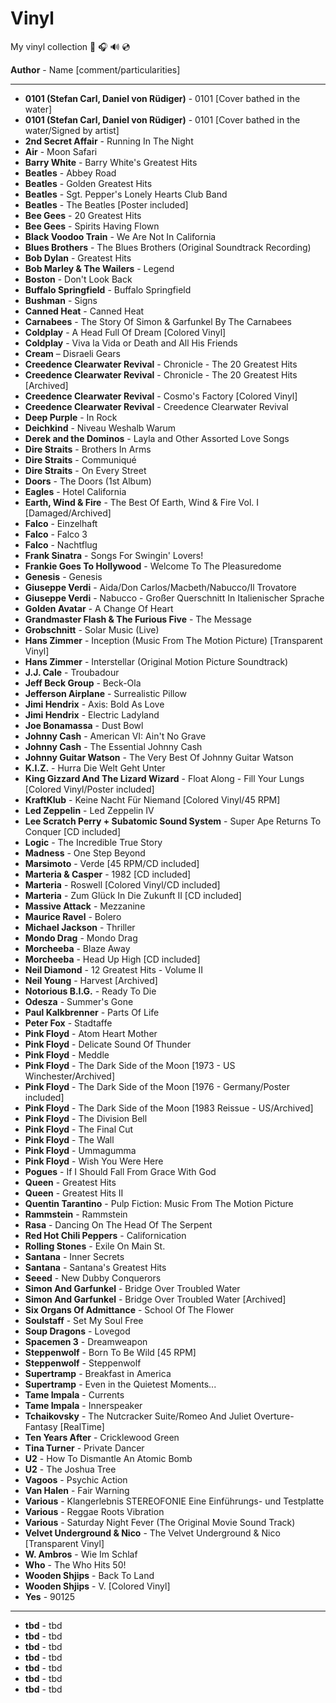 # Vinyl

My vinyl collection 🎵 🎧 🔊 💿

**Author** - Name \[comment/particularities\]

---
- **0101 (Stefan Carl, Daniel von Rüdiger)** - 0101 \[Cover bathed in the water\]
- **0101 (Stefan Carl, Daniel von Rüdiger)** - 0101 \[Cover bathed in the water/Signed by artist\]
- **2nd Secret Affair** - Running In The Night
- **Air** - Moon Safari
- **Barry White** - Barry White's Greatest Hits
- **Beatles** - Abbey Road
- **Beatles** - Golden Greatest Hits
- **Beatles** - Sgt. Pepper's Lonely Hearts Club Band
- **Beatles** - The Beatles \[Poster included\]
- **Bee Gees** - 20 Greatest Hits
- **Bee Gees** - Spirits Having Flown
- **Black Voodoo Train** - We Are Not In California
- **Blues Brothers** - The Blues Brothers (Original Soundtrack Recording)
- **Bob Dylan** - Greatest Hits
- **Bob Marley & The Wailers** - Legend
- **Boston** - Don't Look Back
- **Buffalo Springfield** - Buffalo Springfield
- **Bushman** - Signs
- **Canned Heat** - Canned Heat
- **Carnabees** - The Story Of Simon & Garfunkel By The Carnabees
- **Coldplay** - A Head Full Of Dream \[Colored Vinyl\]
- **Coldplay** - Viva la Vida or Death and All His Friends
- **Cream** – Disraeli Gears
- **Creedence Clearwater Revival** - Chronicle - The 20 Greatest Hits
- **Creedence Clearwater Revival** - Chronicle - The 20 Greatest Hits \[Archived\]
- **Creedence Clearwater Revival** - Cosmo's Factory \[Colored Vinyl\]
- **Creedence Clearwater Revival** - Creedence Clearwater Revival
- **Deep Purple** - In Rock
- **Deichkind** - Niveau Weshalb Warum
- **Derek and the Dominos** - Layla and Other Assorted Love Songs
- **Dire Straits** - Brothers In Arms
- **Dire Straits** - Communiqué
- **Dire Straits** - On Every Street
- **Doors** - The Doors (1st Album)
- **Eagles** - Hotel California
- **Earth, Wind & Fire** - The Best Of Earth, Wind & Fire Vol. I \[Damaged/Archived\]
- **Falco** - Einzelhaft
- **Falco** - Falco 3
- **Falco** - Nachtflug
- **Frank Sinatra** - Songs For Swingin' Lovers!
- **Frankie Goes To Hollywood** - Welcome To The Pleasuredome
- **Genesis** - Genesis
- **Giuseppe Verdi** - Aida/Don Carlos/Macbeth/Nabucco/Il Trovatore
- **Giuseppe Verdi** - Nabucco - Großer Querschnitt In Italienischer Sprache
- **Golden Avatar** - A Change Of Heart
- **Grandmaster Flash & The Furious Five** - The Message
- **Grobschnitt** - Solar Music (Live)
- **Hans Zimmer** - Inception (Music From The Motion Picture) \[Transparent Vinyl\]
- **Hans Zimmer** - Interstellar (Original Motion Picture Soundtrack)
- **J.J. Cale** - Troubadour
- **Jeff Beck Group** - Beck-Ola
- **Jefferson Airplane** - Surrealistic Pillow
- **Jimi Hendrix** - Axis: Bold As Love
- **Jimi Hendrix** - Electric Ladyland
- **Joe Bonamassa** - Dust Bowl
- **Johnny Cash** - American VI: Ain't No Grave
- **Johnny Cash** - The Essential Johnny Cash
- **Johnny Guitar Watson** - The Very Best Of Johnny Guitar Watson
- **K.I.Z.** - Hurra Die Welt Geht Unter
- **King Gizzard And The Lizard Wizard** - Float Along - Fill Your Lungs \[Colored Vinyl/Poster included\]
- **KraftKlub** - Keine Nacht Für Niemand \[Colored Vinyl/45 RPM\]
- **Led Zeppelin** - Led Zeppelin IV
- **Lee Scratch Perry + Subatomic Sound System** - Super Ape Returns To Conquer \[CD included\]
- **Logic** - The Incredible True Story
- **Madness** - One Step Beyond
- **Marsimoto** - Verde \[45 RPM/CD included\]
- **Marteria & Casper** - 1982 \[CD included\]
- **Marteria** - Roswell \[Colored Vinyl/CD included\]
- **Marteria** - Zum Glück In Die Zukunft II \[CD included\]
- **Massive Attack** - Mezzanine
- **Maurice Ravel** - Bolero
- **Michael Jackson** - Thriller
- **Mondo Drag** - Mondo Drag
- **Morcheeba** - Blaze Away
- **Morcheeba** - Head Up High \[CD included\]
- **Neil Diamond** - 12 Greatest Hits - Volume II
- **Neil Young** - Harvest \[Archived\]
- **Notorious B.I.G.** - Ready To Die
- **Odesza** - Summer's Gone
- **Paul Kalkbrenner** - Parts Of Life
- **Peter Fox** - Stadtaffe
- **Pink Floyd** - Atom Heart Mother
- **Pink Floyd** - Delicate Sound Of Thunder
- **Pink Floyd** - Meddle
- **Pink Floyd** - The Dark Side of the Moon \[1973 - US Winchester/Archived\]
- **Pink Floyd** - The Dark Side of the Moon \[1976 - Germany/Poster included\]
- **Pink Floyd** - The Dark Side of the Moon \[1983 Reissue - US/Archived\]
- **Pink Floyd** - The Division Bell
- **Pink Floyd** - The Final Cut
- **Pink Floyd** - The Wall
- **Pink Floyd** - Ummagumma
- **Pink Floyd** - Wish You Were Here
- **Pogues** - If I Should Fall From Grace With God
- **Queen** - Greatest Hits
- **Queen** - Greatest Hits II
- **Quentin Tarantino** - Pulp Fiction: Music From The Motion Picture
- **Rammstein** - Rammstein
- **Rasa** - Dancing On The Head Of The Serpent
- **Red Hot Chili Peppers** - Californication
- **Rolling Stones** - Exile On Main St.
- **Santana** - Inner Secrets
- **Santana** - Santana's Greatest Hits
- **Seeed** - New Dubby Conquerors
- **Simon And Garfunkel** - Bridge Over Troubled Water
- **Simon And Garfunkel** - Bridge Over Troubled Water \[Archived\]
- **Six Organs Of Admittance** - School Of The Flower
- **Soulstaff** - Set My Soul Free
- **Soup Dragons** - Lovegod
- **Spacemen 3** - Dreamweapon
- **Steppenwolf** - Born To Be Wild \[45 RPM\]
- **Steppenwolf** - Steppenwolf
- **Supertramp** - Breakfast in America
- **Supertramp** - Even in the Quietest Moments...
- **Tame Impala** - Currents
- **Tame Impala** - Innerspeaker
- **Tchaikovsky** - The Nutcracker Suite/Romeo And Juliet Overture-Fantasy \[RealTime\]
- **Ten Years After** - Cricklewood Green
- **Tina Turner** - Private Dancer
- **U2** - How To Dismantle An Atomic Bomb
- **U2** - The Joshua Tree
- **Vagoos** - Psychic Action
- **Van Halen** - Fair Warning
- **Various** - Klangerlebnis STEREOFONIE Eine Einführungs- und Testplatte
- **Various** - Reggae Roots Vibration
- **Various** - Saturday Night Fever (The Original Movie Sound Track)
- **Velvet Underground & Nico** - The Velvet Underground & Nico \[Transparent Vinyl\]
- **W. Ambros** - Wie Im Schlaf
- **Who** - The Who Hits 50!
- **Wooden Shjips** - Back To Land
- **Wooden Shjips** - V. \[Colored Vinyl\]
- **Yes** - 90125
---

- **tbd** - tbd
- **tbd** - tbd
- **tbd** - tbd
- **tbd** - tbd
- **tbd** - tbd
- **tbd** - tbd
- **tbd** - tbd
